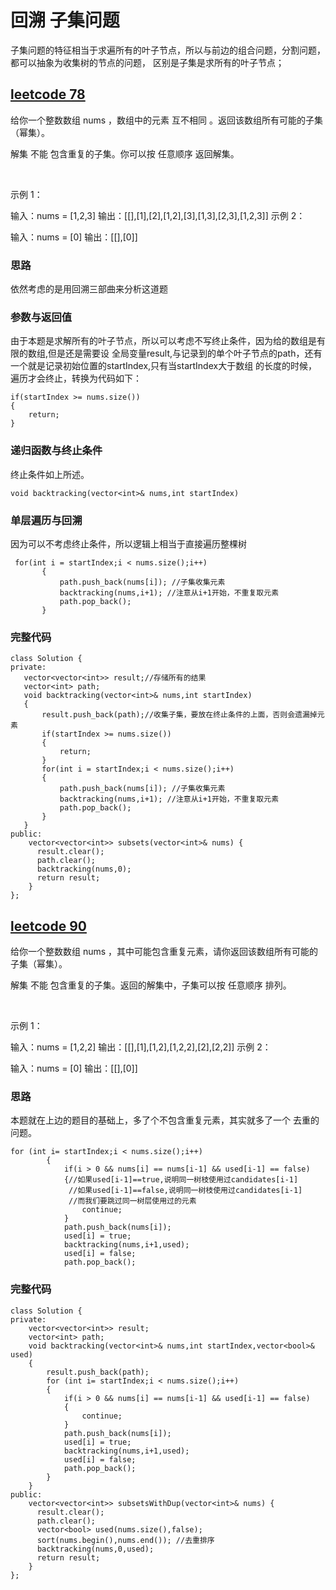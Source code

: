 # 回溯 子集问题
子集问题的特征相当于求遍所有的叶子节点，所以与前边的组合问题，分割问题，都可以抽象为收集树的节点的问题，
区别是子集是求所有的叶子节点；

## [leetcode 78](https://leetcode.cn/problems/subsets/)

给你一个整数数组 nums ，数组中的元素 互不相同 。返回该数组所有可能的子集（幂集）。

解集 不能 包含重复的子集。你可以按 任意顺序 返回解集。

 

示例 1：

输入：nums = [1,2,3]
输出：\[[],[1],[2],[1,2],[3],[1,3],[2,3],[1,2,3]]
示例 2：

输入：nums = [0]
输出：\[[],[0]]

### 思路
依然考虑的是用回溯三部曲来分析这道题

### 参数与返回值
由于本题是求解所有的叶子节点，所以可以考虑不写终止条件，因为给的数组是有限的数组,但是还是需要设
全局变量result,与记录到的单个叶子节点的path，还有一个就是记录初始位置的startIndex,只有当startIndex大于数组
的长度的时候，遍历才会终止，转换为代码如下：

```
if(startIndex >= nums.size())
{
    return;
}
```


### 递归函数与终止条件
终止条件如上所述。
```
void backtracking(vector<int>& nums,int startIndex)
```

### 单层遍历与回溯

因为可以不考虑终止条件，所以逻辑上相当于直接遍历整棵树

```
 for(int i = startIndex;i < nums.size();i++)
       {
           path.push_back(nums[i]); //子集收集元素
           backtracking(nums,i+1); //注意从i+1开始，不重复取元素
           path.pop_back();
       }
```
### 完整代码

```
class Solution {
private:
   vector<vector<int>> result;//存储所有的结果
   vector<int> path;
   void backtracking(vector<int>& nums,int startIndex)
   {
       result.push_back(path);//收集子集，要放在终止条件的上面，否则会遗漏掉元素
       if(startIndex >= nums.size())
       {
           return;
       }
       for(int i = startIndex;i < nums.size();i++)
       {
           path.push_back(nums[i]); //子集收集元素
           backtracking(nums,i+1); //注意从i+1开始，不重复取元素
           path.pop_back();
       }
   }
public:
    vector<vector<int>> subsets(vector<int>& nums) {
      result.clear();
      path.clear();
      backtracking(nums,0);
      return result;
    }
};
```

## [leetcode 90](https://leetcode.cn/problems/subsets-ii/)

给你一个整数数组 nums ，其中可能包含重复元素，请你返回该数组所有可能的子集（幂集）。

解集 不能 包含重复的子集。返回的解集中，子集可以按 任意顺序 排列。

 

示例 1：

输入：nums = [1,2,2]
输出：[[],[1],[1,2],[1,2,2],[2],[2,2]]
示例 2：

输入：nums = [0]
输出：[[],[0]]

### 思路
本题就在上边的题目的基础上，多了个不包含重复元素，其实就多了一个
去重的问题。

```
for (int i= startIndex;i < nums.size();i++)
        {
            if(i > 0 && nums[i] == nums[i-1] && used[i-1] == false)
            {//如果used[i-1]==true,说明同一树枝使用过candidates[i-1]
             //如果used[i-1]==false,说明同一树枝使用过candidates[i-1]
             //而我们要跳过同一树层使用过的元素
                continue;
            }
            path.push_back(nums[i]);
            used[i] = true;
            backtracking(nums,i+1,used);
            used[i] = false;
            path.pop_back();

```

### 完整代码

```
class Solution {
private:
    vector<vector<int>> result;
    vector<int> path;
    void backtracking(vector<int>& nums,int startIndex,vector<bool>& used)
    {
        result.push_back(path);
        for (int i= startIndex;i < nums.size();i++)
        {
            if(i > 0 && nums[i] == nums[i-1] && used[i-1] == false)
            {
                continue;
            }
            path.push_back(nums[i]);
            used[i] = true;
            backtracking(nums,i+1,used);
            used[i] = false;
            path.pop_back();
        }
    }
public:
    vector<vector<int>> subsetsWithDup(vector<int>& nums) {
      result.clear();
      path.clear();
      vector<bool> used(nums.size(),false);
      sort(nums.begin(),nums.end()); //去重排序
      backtracking(nums,0,used);
      return result;
    }
};
```
